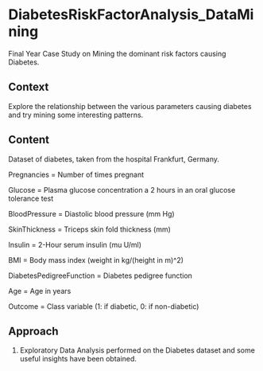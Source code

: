 # DiabetesRiskFactorAnalysis_DataMining
Final Year Case Study on Mining the dominant risk factors causing Diabetes.

## Context

Explore the relationship between the various parameters causing diabetes and try mining some interesting patterns. 

## Content
Dataset of diabetes, taken from the hospital Frankfurt, Germany.

Pregnancies = Number of times pregnant

Glucose = Plasma glucose concentration a 2 hours in an oral glucose tolerance test

BloodPressure = Diastolic blood pressure (mm Hg)

SkinThickness = Triceps skin fold thickness (mm)

Insulin = 2-Hour serum insulin (mu U/ml)

BMI = Body mass index (weight in kg/(height in m)^2)

DiabetesPedigreeFunction = Diabetes pedigree function

Age = Age in years

Outcome = Class variable (1: if diabetic, 0: if non-diabetic)

## Approach

1. Exploratory Data Analysis performed on the Diabetes dataset and some useful insights have been obtained.
